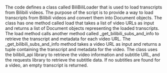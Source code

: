 The code defines a class called BiliBiliLoader that is used to load transcripts from Bilibili videos. The purpose of the script is to provide a way to load transcripts from Bilibili videos and convert them into Document objects. The class has one method called load that takes a list of video URLs as input and returns a list of Document objects representing the loaded transcripts. The load method calls another method called _get_bilibili_subs_and_info to retrieve the transcript and metadata for each video URL. The _get_bilibili_subs_and_info method takes a video URL as input and returns a tuple containing the transcript and metadata for the video. The class uses the bilibili_api library to retrieve the video information and subtitle URL, and the requests library to retrieve the subtitle data. If no subtitles are found for a video, an empty transcript is returned.

